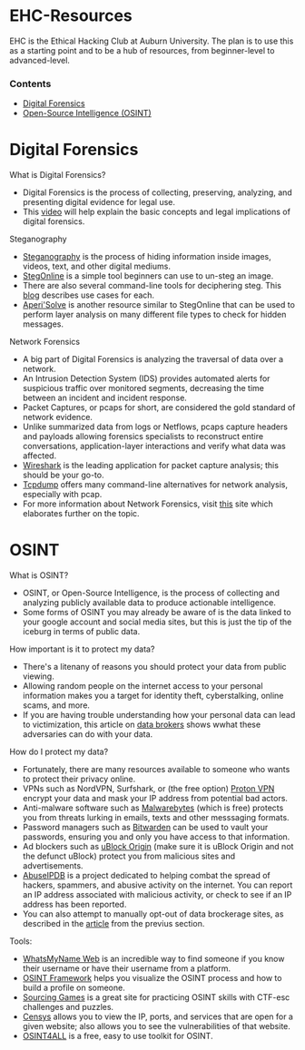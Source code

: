 




# EHC-Resources
EHC is the Ethical Hacking Club at Auburn University. The plan is to use this as a starting point and to be a hub of resources, from beginner-level to advanced-level.

### Contents
- [Digital Forensics](#digital-forensics)
- [Open-Source Intelligence (OSINT)](#osint)

# Digital Forensics
What is Digital Forensics?
- Digital Forensics is the process of collecting, preserving, analyzing, and presenting digital evidence for legal use.
- This [video](https://youtu.be/UtDWApdO8Zk?si=uw4qxHQ0Q3dXB-Oq) will help explain the basic concepts and legal implications of digital forensics.

Steganography
- [Steganography](https://youtu.be/I9WwX3EHdyY?si=nOG3SNtRa6Fj78C5) is the process of hiding information inside images, videos, text, and other digital mediums.
- [StegOnline](https://georgeom.net/StegOnline/upload) is a simple tool beginners can use to un-steg an image.
- There are also several command-line tools for deciphering steg. This [blog](https://0xrick.github.io/lists/stego/#tools) describes use cases for each.
- [Aperi'Solve](https://www.aperisolve.com) is another resource similar to StegOnline that can be used to perform layer analysis on many different file types to check for hidden messages.

Network Forensics
- A big part of Digital Forensics is analyzing the traversal of data over a network.
- An Intrusion Detection System (IDS) provides automated alerts for suspicious traffic over monitored segments, decreasing the time between an incident and incident response.
- Packet Captures, or pcaps for short, are considered the gold standard of network evidence.
- Unlike summarized data from logs or Netflows, pcaps capture headers and payloads allowing forensics specialists to reconstruct entire conversations, application-layer interactions and verify what data was affected.
- [Wireshark](https://www.wireshark.org/) is the leading application for packet capture analysis; this should be your go-to.
- [Tcpdump](https://www.tcpdump.org/) offers many command-line alternatives for network analysis, especially with pcap.
- For more information about Network Forensics, visit [this](https://www.forensicfocus.com/guides/network-forensics-a-short-guide-to-digital-evidence-recovery-from-computer-networks/) site which elaborates further on the topic.


[def]: #digital-forensics

# OSINT
What is OSINT?
- OSINT, or Open-Source Intelligence, is the process of collecting and analyzing publicly available data to produce actionable intelligence.
- Some forms of OSINT you may already be aware of is the data linked to your google account and social media sites, but this is just the tip of the iceburg in terms of public data.

How important is it to protect my data?
- There's a litenany of reasons you should protect your data from public viewing.
- Allowing random people on the internet access to your personal information makes you a target for identity theft, cyberstalking, online scams, and more.
- If you are having trouble understanding how your personal data can lead to victimization, this article on [data brokers](https://www.aura.com/learn/how-to-remove-yourself-from-data-broker-sites) shows wwhat these adversaries can do with your data.

How do I protect my data?
- Fortunately, there are many resources available to someone who wants to protect their privacy online.
- VPNs such as NordVPN, Surfshark, or (the free option) [Proton VPN](https://protonvpn.com/) encrypt your data and mask your IP address from potential bad actors.
- Anti-malware software such as [Malwarebytes](https://www.malwarebytes.com/) (which is free) protects you from threats lurking in emails, texts and other messsaging formats.
- Password managers such as [Bitwarden](https://bitwarden.com/) can be used to vault your passwords, ensuring you and only you have access to that information.
- Ad blockers such as [uBlock Origin](https://ublockorigin.com/) (make sure it is uBlock Origin and not the defunct uBlock) protect you from malicious sites and advertisements.
- [AbuseIPDB](https://www.abuseipdb.com/) is a project dedicated to helping combat the spread of hackers, spammers, and abusive activity on the internet. You can report an IP address associated with malicious activity, or check to see if an IP address has been reported.
- You can also attempt to manually opt-out of data brockerage sites, as described in the [article](https://www.aura.com/learn/how-to-remove-yourself-from-data-broker-sites) from the previus section.

Tools:
- [WhatsMyName Web](https://whatsmyname.app/) is an incredible way to find someone if you know their username or have their username from a platform.
- [OSINT Framework](https://osintframework.com/) helps you visualize the OSINT process and how to build a profile on someone.
- [Sourcing Games](https://sourcing.games/) is a great site for practicing OSINT skills with CTF-esc challenges and puzzles.
- [Censys](https://search.censys.io/) allows you to view the IP, ports, and services that are open for a given website; also allows you to see the vulnerabilities of that website.
- [OSINT4ALL](https://start.me/p/L1rEYQ/osint4all) is a free, easy to use toolkit for OSINT.

[def]: #osint
